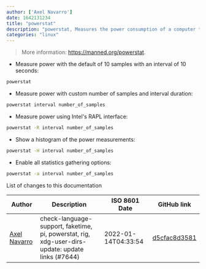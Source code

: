 ```yaml
---
author: ['Axel Navarro']
date: 1642131234
title: "powerstat"
description: "powerstat, Measures the power consumption of a computer that has a battery power source or supports the RAPL interface."
categories: "linux"
---
```

> More information: <https://manned.org/powerstat>.

- Measure power with the default of 10 samples with an interval of 10 seconds:

```bash
powerstat
```

- Measure power with custom number of samples and interval duration:

```bash
powerstat interval number_of_samples
```

- Measure power using Intel's RAPL interface:

```bash
powerstat -R interval number_of_samples
```

- Show a histogram of the power measurements:

```bash
powerstat -H interval number_of_samples
```

- Enable all statistics gathering options:

```bash
powerstat -a interval number_of_samples
```
List of changes to this documentation


Author | Description | ISO 8601 Date | GitHub link
------|-----|-----|-----
[Axel Navarro](mailto:navarroaxel@gmail.com) | check-language-support, faketime, pi, powerstat, rig, xdg-user-dirs-update: update links (#7644) | 2022-01-14T04:33:54 | [d5cfac8d3581](https://github.com/tldr-pages/tldr/commit/d5cfac8d3581cf0f9d735fbcefe9bf3b02815441)

